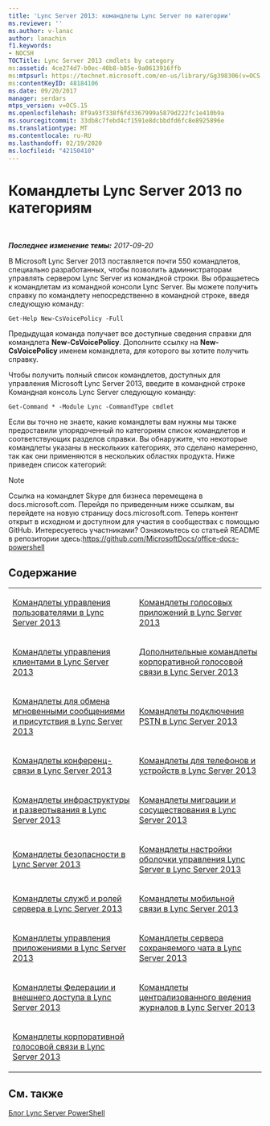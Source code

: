 ```yaml
---
title: 'Lync Server 2013: командлеты Lync Server по категории'
ms.reviewer: ''
ms.author: v-lanac
author: lanachin
f1.keywords:
- NOCSH
TOCTitle: Lync Server 2013 cmdlets by category
ms:assetid: 4ce274d7-b0ec-40b8-b85e-9a0613916ffb
ms:mtpsurl: https://technet.microsoft.com/en-us/library/Gg398306(v=OCS.15)
ms:contentKeyID: 48184106
ms.date: 09/20/2017
manager: serdars
mtps_version: v=OCS.15
ms.openlocfilehash: 8f9a93f338f6fd3367999a5879d222fc1e410b9a
ms.sourcegitcommit: 33db8c7febd4cf1591e8dcbbdfd6fc8e8925896e
ms.translationtype: MT
ms.contentlocale: ru-RU
ms.lasthandoff: 02/19/2020
ms.locfileid: "42150410"
---
```

<div data-xmlns="http://www.w3.org/1999/xhtml">

<div class="topic" data-xmlns="http://www.w3.org/1999/xhtml" data-msxsl="urn:schemas-microsoft-com:xslt" data-cs="http://msdn.microsoft.com/">

<div data-asp="https://msdn2.microsoft.com/asp">

# <a name="lync-server-2013-cmdlets-by-category"></a>Командлеты Lync Server 2013 по категориям

</div>

<div id="mainSection">

<div id="mainBody">

<span> </span>

_**Последнее изменение темы:** 2017-09-20_

В Microsoft Lync Server 2013 поставляется почти 550 командлетов, специально разработанных, чтобы позволить администраторам управлять сервером Lync Server из командной строки. Вы обращаетесь к командлетам из командной консоли Lync Server. Вы можете получить справку по командлету непосредственно в командной строке, введя следующую команду:

    Get-Help New-CsVoicePolicy -Full

Предыдущая команда получает все доступные сведения справки для командлета **New-CsVoicePolicy**. Дополните  ссылку на **New-CsVoicePolicy** именем командлета, для которого вы хотите получить справку.

Чтобы получить полный список командлетов, доступных для управления Microsoft Lync Server 2013, введите в командной строке Командная консоль Lync Server следующую команду:

    Get-Command * -Module Lync -CommandType cmdlet

Если вы точно не знаете, какие командлеты вам нужны мы также предоставили упорядоченный по категориям список командлетов и соответствующих разделов справки. Вы обнаружите, что некоторые командлеты указаны в нескольких категориях, это сделано намеренно, так как они применяются в нескольких областях продукта. Ниже приведен список категорий:

<div>


> [!NOTE]
> Ссылка на командлет Skype для бизнеса перемещена в docs.microsoft.com. Перейдя по приведенным ниже ссылкам, вы перейдете на новую страницу docs.microsoft.com. Теперь контент открыт в исходном и доступном для участия в сообществах с помощью GitHub. Интересуетесь участниками? Ознакомьтесь со статьей README в репозитории здесь:<A href="https://github.com/microsoftdocs/office-docs-powershell">https://github.com/MicrosoftDocs/office-docs-powershell</A>



</div>

<div>

## <a name="in-this-section"></a>Содержание


<table>
<colgroup>
<col style="width: 50%" />
<col style="width: 50%" />
</colgroup>
<tbody>
<tr class="odd">
<td><p><a href="lync-server-2013-user-management-cmdlets.md">Командлеты управления пользователями в Lync Server 2013</a></p></td>
<td><p><a href="lync-server-2013-voice-application-cmdlets.md">Командлеты голосовых приложений в Lync Server 2013</a></p></td>
</tr>
<tr class="even">
<td><p><a href="lync-server-2013-client-management-cmdlets.md">Командлеты управления клиентами в Lync Server 2013</a></p></td>
<td><p><a href="lync-server-2013-advanced-enterprise-voice-cmdlets.md">Дополнительные командлеты корпоративной голосовой связи в Lync Server 2013</a></p></td>
</tr>
<tr class="odd">
<td><p><a href="lync-server-2013-im-and-presence-cmdlets.md">Командлеты для обмена мгновенными сообщениями и присутствия в Lync Server 2013</a></p></td>
<td><p><a href="lync-server-2013-pstn-connectivity-cmdlets.md">Командлеты подключения PSTN в Lync Server 2013</a></p></td>
</tr>
<tr class="even">
<td><p><a href="lync-server-2013-conferencing-cmdlets.md">Командлеты конференц-связи в Lync Server 2013</a></p></td>
<td><p><a href="lync-server-2013-phones-and-devices-cmdlets.md">Командлеты для телефонов и устройств в Lync Server 2013</a></p></td>
</tr>
<tr class="odd">
<td><p><a href="lync-server-2013-infrastructure-and-deployment-cmdlets.md">Командлеты инфраструктуры и развертывания в Lync Server 2013</a></p></td>
<td><p><a href="lync-server-2013-migration-and-coexistence-cmdlets.md">Командлеты миграции и сосуществования в Lync Server 2013</a></p></td>
</tr>
<tr class="even">
<td><p><a href="lync-server-2013-security-cmdlets.md">Командлеты безопасности в Lync Server 2013</a></p></td>
<td><p><a href="lync-server-2013-lync-server-management-shell-configuration-cmdlets.md">Командлеты настройки оболочки управления Lync Server в Lync Server 2013</a></p></td>
</tr>
<tr class="odd">
<td><p><a href="lync-server-2013-server-roles-and-services-cmdlets.md">Командлеты служб и ролей сервера в Lync Server 2013</a></p></td>
<td><p><a href="lync-server-2013-mobility-cmdlets.md">Командлеты мобильной связи в Lync Server 2013</a></p></td>
</tr>
<tr class="even">
<td><p><a href="lync-server-2013-application-management-cmdlets.md">Командлеты управления приложениями в Lync Server 2013</a></p></td>
<td><p><a href="lync-server-2013-persistent-chat-server-cmdlets.md">Командлеты сервера сохраняемого чата в Lync Server 2013</a></p></td>
</tr>
<tr class="odd">
<td><p><a href="lync-server-2013-federation-and-external-access-cmdlets.md">Командлеты Федерации и внешнего доступа в Lync Server 2013</a></p></td>
<td><p><a href="lync-server-2013-centralized-logging-cmdlets.md">Командлеты централизованного ведения журналов в Lync Server 2013</a></p></td>
</tr>
<tr class="even">
<td><p><a href="lync-server-2013-enterprise-voice-cmdlets.md">Командлеты корпоративной голосовой связи в Lync Server 2013</a></p></td>
<td></td>
</tr>
</tbody>
</table>


</div>

<div>

## <a name="see-also"></a>См. также


[Блог Lync Server PowerShell](https://go.microsoft.com/fwlink/p/?linkid=203150)  
  

</div>

</div>

<span> </span>

</div>

</div>

</div>

